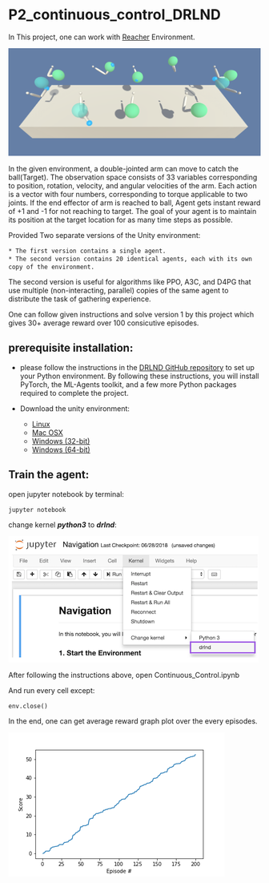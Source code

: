 # P2_continuous_control_DRLND

In This project, one can work with [Reacher](https://github.com/Unity-Technologies/ml-agents/blob/master/docs/Learning-Environment-Examples.md#reacher) Environment.

![alt_text](Images/reacher.png)

In the given environment, a double-jointed arm can move to catch the ball(Target). The observation space consists of 33 variables corresponding to position, rotation, velocity, and angular velocities of the arm. Each action is a vector with four numbers, corresponding to torque applicable to two joints. If the end effector of arm is reached to ball, Agent gets instant reward of +1 and -1 for not reaching to target. The goal of your agent is to maintain its position at the target location for as many time steps as possible.

Provided Two separate versions of the Unity environment:

    * The first version contains a single agent.
    * The second version contains 20 identical agents, each with its own copy of the environment.

The second version is useful for algorithms like PPO, A3C, and D4PG that use multiple (non-interacting, parallel) copies of the same agent to distribute the task of gathering experience. 

One can follow given instructions and solve version 1 by this project which gives 30+ average reward over 100 consicutive episodes.

## prerequisite installation:

* please follow the instructions in the [DRLND GitHub repository](https://github.com/udacity/deep-reinforcement-learning) to set up your Python environment. By following these instructions, you will install PyTorch, the ML-Agents toolkit, and a few more Python packages required to complete the project.

* Download the unity environment:
  * [Linux](https://s3-us-west-1.amazonaws.com/udacity-drlnd/P2/Reacher/one_agent/Reacher_Linux.zip)
  * [Mac OSX](https://s3-us-west-1.amazonaws.com/udacity-drlnd/P2/Reacher/one_agent/Reacher.app.zip)
  * [Windows (32-bit)](https://s3-us-west-1.amazonaws.com/udacity-drlnd/P2/Reacher/one_agent/Reacher_Windows_x86.zip)
  * [Windows (64-bit)](https://s3-us-west-1.amazonaws.com/udacity-drlnd/P2/Reacher/one_agent/Reacher_Windows_x86_64.zip)
  
## Train the agent:

open jupyter notebook by terminal:
```
jupyter notebook
```

change kernel ***python3*** to ***drlnd***:

![alt_text](Images/change_kernel.png)

After following the instructions above, open Continuous_Control.ipynb 

And run every cell except:
```
env.close()
```
In the end, one can get average reward graph plot over the every episodes.

![alt_text](plot.png)
